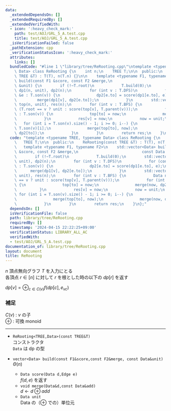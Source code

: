 ```yaml
---
data:
  _extendedDependsOn: []
  _extendedRequiredBy: []
  _extendedVerifiedWith:
  - icon: ':heavy_check_mark:'
    path: test/AOJ/GRL_5_A.test.cpp
    title: test/AOJ/GRL_5_A.test.cpp
  _isVerificationFailed: false
  _pathExtension: cpp
  _verificationStatusIcon: ':heavy_check_mark:'
  attributes:
    links: []
  bundledCode: "#line 1 \"library/tree/ReRooting.cpp\"\ntemplate <typename TREE, typename\
    \ Data> class ReRooting {\n    int n;\n    TREE T;\n\n  public:\n    ReRooting(const\
    \ TREE &T) : T(T), n(T.n) {}\n\n    template <typename F1, typename F2>\n    std::vector<Data>\
    \ build(const F1 &score, const F2 &merge,\n                            const Data\
    \ &unit) {\n        if (!~T.root)\n            T.build(0);\n        std::vector<Data>\
    \ dp1(n, unit), dp2(n);\n        for (int v : T.DFS)\n            for (const auto\
    \ &e : T.son(v)) {\n                dp2[e.to] = score(dp1[e.to], e);\n       \
    \         merge(dp1[v], dp2[e.to]);\n            }\n        std::vector<Data>\
    \ top(n, unit), res(n);\n        for (int v : T.BFS) {\n            Data now =\
    \ (T.root == v ? unit : score(top[v], T.parent(v)));\n            for (int to\
    \ : T.son(v)) {\n                top[to] = now;\n                merge(now, dp2[to]);\n\
    \            }\n            res[v] = now;\n            now = unit;\n         \
    \   for (int i = T.son(v).size() - 1; i >= 0; i--) {\n                int to =\
    \ T.son(v)[i];\n                merge(top[to], now);\n                merge(now,\
    \ dp2[to]);\n            }\n        }\n        return res;\n    }\n};\n"
  code: "template <typename TREE, typename Data> class ReRooting {\n    int n;\n \
    \   TREE T;\n\n  public:\n    ReRooting(const TREE &T) : T(T), n(T.n) {}\n\n \
    \   template <typename F1, typename F2>\n    std::vector<Data> build(const F1\
    \ &score, const F2 &merge,\n                            const Data &unit) {\n\
    \        if (!~T.root)\n            T.build(0);\n        std::vector<Data> dp1(n,\
    \ unit), dp2(n);\n        for (int v : T.DFS)\n            for (const auto &e\
    \ : T.son(v)) {\n                dp2[e.to] = score(dp1[e.to], e);\n          \
    \      merge(dp1[v], dp2[e.to]);\n            }\n        std::vector<Data> top(n,\
    \ unit), res(n);\n        for (int v : T.BFS) {\n            Data now = (T.root\
    \ == v ? unit : score(top[v], T.parent(v)));\n            for (int to : T.son(v))\
    \ {\n                top[to] = now;\n                merge(now, dp2[to]);\n  \
    \          }\n            res[v] = now;\n            now = unit;\n           \
    \ for (int i = T.son(v).size() - 1; i >= 0; i--) {\n                int to = T.son(v)[i];\n\
    \                merge(top[to], now);\n                merge(now, dp2[to]);\n\
    \            }\n        }\n        return res;\n    }\n};"
  dependsOn: []
  isVerificationFile: false
  path: library/tree/ReRooting.cpp
  requiredBy: []
  timestamp: '2024-04-15 22:22:25+09:00'
  verificationStatus: LIBRARY_ALL_AC
  verifiedWith:
  - test/AOJ/GRL_5_A.test.cpp
documentation_of: library/tree/ReRooting.cpp
layout: document
title: ReRooting
---
```


$n$ 頂点無向グラフ $T$ を入力にとる  
各頂点 $r\in[n]$ に対して $r$ を根とした時の以下の $dp[r]$ を返す

$dp[v] = \oplus_{c\in C(v)} f(dp[c],e_{vc})$
### 補足
$C(v)$ : $v$ の子  
$\oplus$ : 可換 monoid

---
* ```ReRooting<TREE,Data>(const TREE&T)```  
コンストラクタ  
```Data``` は dp の型

* ```vector<Data> build(const F1&score,const F2&merge, const Data&unit)```  
  $\Theta(n)$
  * ```Data score(Data d,Edge e)```  
  $f(d,e)$ を返す
  * ```void merge(Data&d,const Data&add)```  
  $d \leftarrow d\oplus add$
  * ```Data unit```  
  Data の（$\oplus$ での）単位元
